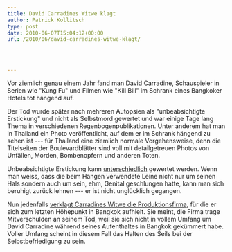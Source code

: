 ```yaml
---
title: David Carradines Witwe klagt
author: Patrick Kollitsch
type: post
date: 2010-06-07T15:04:12+00:00
url: /2010/06/david-carradines-witwe-klagt/




---
```

Vor ziemlich genau einem Jahr fand man David Carradine, Schauspieler in Serien wie "Kung Fu" und Filmen wie "Kill Bill" im Schrank eines Bangkoker Hotels tot hängend auf. 

Der Tod wurde später nach mehreren Autopsien als "unbeabsichtigte Erstickung" und nicht als Selbstmord gewertet und war einige Tage lang Thema in verschiedenen Regenbogenpublikationen. Unter anderem hat man in Thailand ein Photo veröffentlicht, auf dem er im Schrank hängend zu sehen ist --- für Thailand eine ziemlich normale Vorgehensweise, denn die Titelseiten der Boulevardblätter sind voll mit detailgetreuen Photos von Unfällen, Morden, Bombenopfern und anderen Toten.

Unbeabsichtigte Erstickung kann [unterschiedlich][1] gewertet werden. Wenn man weiss, dass die beim Hängen verwendete Leine nicht nur um seinen Hals sondern auch um sein, ehm, Genital geschlungen hatte, kann man sich beruhigt zurück lehnen --- er ist nicht unglücklich gegangen. 

Nun jedenfalls [verklagt Carradines Witwe die Produktionsfirma][2], für die er sich zum letzten Höhepunkt in Bangkok aufhielt. Sie meint, die Firma trage Mitverschulden an seinem Tod, weil sie sich nicht in vollem Umfang um David Carradine während seines Aufenthaltes in Bangkok gekümmert habe. Voller Umfang scheint in diesem Fall das Halten des Seils bei der Selbstbefriedigung zu sein.

 [1]: http://en.wikipedia.org/wiki/Erotic_asphyxiation
 [2]: http://www.eonline.com/uberblog/b184174_david_carradines_widow_blames.html
